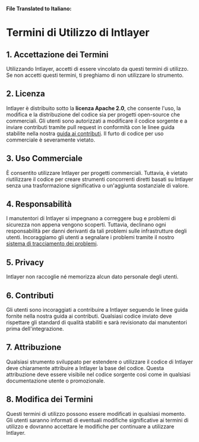 **File Translated to Italiano:**

# Termini di Utilizzo di Intlayer

## 1. Accettazione dei Termini

Utilizzando Intlayer, accetti di essere vincolato da questi termini di utilizzo. Se non accetti questi termini, ti preghiamo di non utilizzare lo strumento.

## 2. Licenza

Intlayer è distribuito sotto la **licenza Apache 2.0**, che consente l'uso, la modifica e la distribuzione del codice sia per progetti open-source che commerciali. Gli utenti sono autorizzati a modificare il codice sorgente e a inviare contributi tramite pull request in conformità con le linee guida stabilite nella nostra [guida ai contributi](https://github.com/aymericzip/intlayer/blob/main/CONTRIBUTING.md). Il furto di codice per uso commerciale è severamente vietato.

## 3. Uso Commerciale

È consentito utilizzare Intlayer per progetti commerciali. Tuttavia, è vietato riutilizzare il codice per creare strumenti concorrenti diretti basati su Intlayer senza una trasformazione significativa o un'aggiunta sostanziale di valore.

## 4. Responsabilità

I manutentori di Intlayer si impegnano a correggere bug e problemi di sicurezza non appena vengono scoperti. Tuttavia, declinano ogni responsabilità per danni derivanti da tali problemi sulle infrastrutture degli utenti. Incoraggiamo gli utenti a segnalare i problemi tramite il nostro [sistema di tracciamento dei problemi](https://github.com/aymericzip/intlayer/issues).

## 5. Privacy

Intlayer non raccoglie né memorizza alcun dato personale degli utenti.

## 6. Contributi

Gli utenti sono incoraggiati a contribuire a Intlayer seguendo le linee guida fornite nella nostra guida ai contributi. Qualsiasi codice inviato deve rispettare gli standard di qualità stabiliti e sarà revisionato dai manutentori prima dell'integrazione.

## 7. Attribuzione

Qualsiasi strumento sviluppato per estendere o utilizzare il codice di Intlayer deve chiaramente attribuire a Intlayer la base del codice. Questa attribuzione deve essere visibile nel codice sorgente così come in qualsiasi documentazione utente o promozionale.

## 8. Modifica dei Termini

Questi termini di utilizzo possono essere modificati in qualsiasi momento. Gli utenti saranno informati di eventuali modifiche significative ai termini di utilizzo e dovranno accettare le modifiche per continuare a utilizzare Intlayer.
